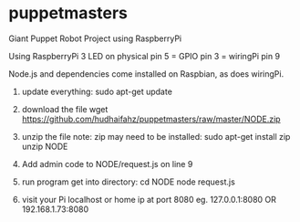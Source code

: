 # puppetmasters
Giant Puppet Robot Project using RaspberryPi

Using RaspberryPi 3
LED on physical pin 5 = GPIO pin 3 = wiringPi pin 9

Node.js and dependencies come installed on Raspbian, as does wiringPi.

1. update everything:
sudo apt-get update

2. download the file
wget https://github.com/hudhaifahz/puppetmasters/raw/master/NODE.zip

3. unzip the file
note: zip may need to be installed: sudo apt-get install zip
unzip NODE

4.  Add admin code to NODE/request.js on line 9

5. run program
get into directory: cd NODE
node request.js

6. visit your Pi localhost or home ip at port 8080
eg. 127.0.0.1:8080 OR 192.168.1.73:8080

